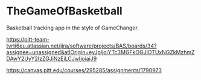 # TheGameOfBasketball
Basketball tracking app in the style of GameChanger.


https://pitt-team-tvrti6eu.atlassian.net/jira/software/projects/BAS/boards/34?assignee=unassigned&atlOrigin=eyJpIjoiYTc3MGFkOGJlOTUxNGZkMzhmZDAwY2UyY2IzZGJiNzEiLCJwIjoiaiJ9

https://canvas.pitt.edu/courses/295285/assignments/1790973
